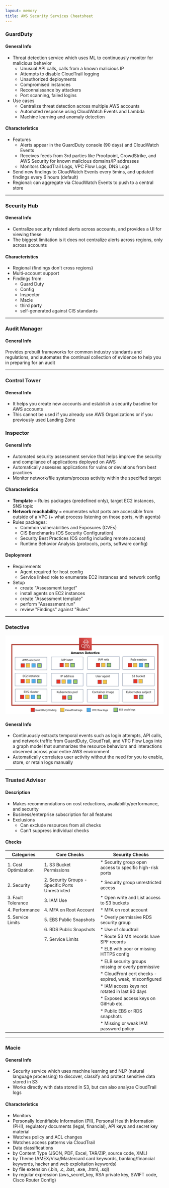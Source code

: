 ```yaml
---
layout: memory
title: AWS Security Services Cheatsheet
---
```


### GuardDuty

#### General Info

* Threat detection service which uses ML to continuously monitor for malicious behavior
  * Unusual API calls, calls from a known malicious IP
  * Attempts to disable CloudTrail logging
  * Unauthorized deployments
  * Compromised instances
  * Reconnaissance by attackers
  * Port scanning, failed logins
* Use cases
  * Centralize threat detection across multiple AWS accounts
  * Automated response using CloudWatch Events and Lambda
  * Machine learning and anomaly detection

#### Characteristics

* Features
  * Alerts appear in the GuardDuty console (90 days) and CloudWatch Events
  * Receives feeds from 3rd parties like Proofpoint, CrowdStrike, and AWS Security for known malicious domains/IP addresses
  * Monitors CloudTrail Logs, VPC Flow Logs, DNS Logs
* Send new findings to CloudWatch Events every 5mins, and updated findings every 6 hours (default)
* Regional: can aggregate via CloudWatch Events to push to a central store

---

### Security Hub

#### General Info

* Centralize security related alerts across accounts, and provides a UI for viewing these
* The biggest limitation is it does not centralize alerts across regions, only across accounts

#### Characteristics

* Regional (findings don't cross regions)
* Multi-account support
* Findings from:
  * Guard Duty
  * Config
  * Inspector
  * Macie
  * third party
  * self-generated against CIS standards

---

### Audit Manager

#### General Info

Provides prebuilt frameworks for common industry standards and regulations, and automates the continual collection of evidence to help you in preparing for an audit

---

### Control Tower

#### General Info

* It helps you create new accounts and establish a security baseline for AWS accounts
* This cannot be used if you already use AWS Organizations or if you previously used Landing Zone

### Inspector

#### General Info

* Automated security assessment service that helps improve the security and compliance of applications deployed on AWS
* Automatically assesses applications for vulns or deviations from best practices
* Monitor network/file system/process activity within the specified target

#### Characteristics

* **Template** = Rules packages (predefined only), target EC2 instances, SNS topic
* **Network reachability** = enumerates what ports are accessible from outside of a VPC (+ what process listening on those ports, with agents)
* Rules packages:
  * Common vulnerabilities and Exposures (CVEs)
  * CIS Benchmarks (OS Security Configuration)
  * Security Best Practices (OS config including remote access)
  * Runtime Behavior Analysis (protocols, ports, software config)

#### Deployment

* Requirements
  * Agent required for host config
  * Service linked role to enumerate EC2 instances and network config
* Setup
  * create "Assessment target"
  * install agents on EC2 instances
  * create "Assessment template"
  * perform "Assessment run"
  * review "Findings" against "Rules"

---

### Detective

<p align="center">
<img src="/images/detective_coverage.jpeg">
</p>

#### General Info

* Continuously extracts temporal events such as login attempts, API calls, and network traffic from GuardDuty, CloudTrail, and VPC Flow Logs into a graph model that summarizes the resource behaviors and interactions observed across your entire AWS environment
* Automatically correlates user activity without the need for you to enable, store, or retain logs manually

---

### Trusted Advisor

#### Description

* Makes recommendations on cost reductions, availability/performance, and security
* Business/enterprise subscription for all features
* Exclusions
  * Can exclude resources from all checks
  * Can't suppress individual checks
  
#### Checks

| Categories           | Core Checks                                      | Security Checks                                          |
| -------------------- | ------------------------------------------------ | -------------------------------------------------------- |
| 1. Cost Optimization | 1. S3 Bucket Permissions                         | * Security group open access to specific high-risk ports |
| 2. Security          | 2. Security Groups - Specific Ports Unrestricted | * Security group unrestricted access                     |
| 3. Fault Tolerance   | 3. IAM Use                                       | * Open write and List access to S3 buckets               |
| 4. Performance       | 4. MFA on Root Account                           | * MFA on root account                                    |
| 5. Service Limits    | 5. EBS Public Snapshots                          | * Overly permissive RDS security group                   |
|                      | 6. RDS Public Snapshots                          | * Use of cloudtrail                                      |
|                      | 7. Service Limits                                | * Route 53 MX records have SPF records                   |
|                      |                                                  | * ELB with poor or missing HTTPS config                  |
|                      |                                                  | * ELB security groups missing or overly permissive       |
|                      |                                                  | * CloudFront cert checks - expired, weak, misconfigured  |
|                      |                                                  | * IAM access keys not rotated in last 90 days            |
|                      |                                                  | * Exposed access keys on GitHub etc.                     |
|                      |                                                  | * Public EBS or RDS snapshots                            |
|                      |                                                  | * Missing or weak IAM password policy                    |

---

### Macie

#### General Info

* Security service which uses machine learning and NLP (natural language processing) to discover, classify and protect sensitive data stored in S3
* Works directly with data stored in S3, but can also analyze CloudTrail logs

#### Characteristics

* Monitors
* Personally Identifiable Information (PII), Personal Health Information (PHI), regulatory documents (legal, financial), API keys and secret key material
* Watches policy and ACL changes
* Watches access patterns via CloudTrail
* Data classifications
* by Content Type (JSON, PDF, Excel, TAR/ZIP, source code, XML)
* by Theme (AMEX/Visa/Mastercard card keywords, banking/financial keywords, hacker and web exploitation keywords)
* by file extension (.bin, .c, .bat, .exe, .html, .sql)
* by regular expression (aws_secret_key, RSA private key, SWIFT code, Cisco Router Config)
